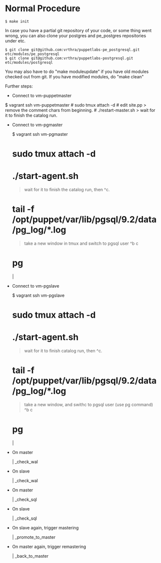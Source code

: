 Normal Procedure
==================

    $ make init

In case you have a partial git repository of your code, or some thing went wrong, you can also clone
your postgres and pe_postgres repositories under etc.

    $ git clone git@github.com:vrthra/puppetlabs-pe_postgresql.git etc/modules/pe_postgresql
    $ git clone git@github.com:vrthra/puppetlabs-postgresql.git etc/modules/postgresql

You may also have to do "make moduleupdate" if you have old modules checked out from git.
If you have modified modules, do "make clean"

Further steps:

* Connect to vm-puppetmaster

$ vagrant ssh vm-puppetmaster
    # sudo tmux attach -d
    # edit site.pp
    > remove the comment chars from beginning.
    # ./restart-master.sh
    > wait for it to finish the catalog run.


* Connect to vm-pgmaster

    $ vagrant ssh vm-pgmaster
    # sudo tmux attach -d
    # ./start-agent.sh
    > wait for it to finish the catalog run, then ^c.
    # tail -f /opt/puppet/var/lib/pgsql/9.2/data/pg_log/*.log
    > take a new window in tmux and switch to pgsql user
    ^b c
    # pg
    |

* Connect to vm-pgslave

    $ vagrant ssh vm-pgslave
    # sudo tmux attach -d
    # ./start-agent.sh
    > wait for it to finish catalog run, then ^c.
    # tail -f /opt/puppet/var/lib/pgsql/9.2/data/pg_log/*.log
    > take a new window, and swithc to pgsql user (use pg command)
    ^b c
    # pg
    |

* On master

    | _check_wal

* On slave

    | _check_wal

* On master

    | _check_sql

* On slave

    | _check_sql

* On slave again, trigger mastering

    | _promote_to_master

* On master again, trigger remastering

    | _back_to_master

